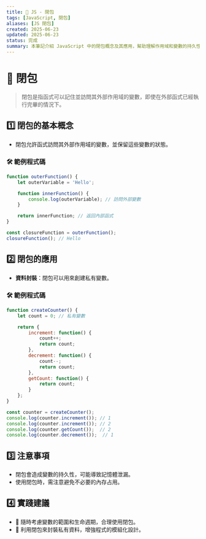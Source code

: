 ```yaml
---
title: 🔧 JS - 閉包
tags: [JavaScript, 閉包]
aliases: [JS 閉包]
created: 2025-06-23
updated: 2025-06-23
status: 完成
summary: 本筆記介紹 JavaScript 中的閉包概念及其應用，幫助理解作用域和變數的持久性。
---
```


# 🔧 閉包

> 閉包是指函式可以記住並訪問其外部作用域的變數，即使在外部函式已經執行完畢的情況下。

## 1️⃣ 閉包的基本概念

- 閉包允許函式訪問其外部作用域的變數，並保留這些變數的狀態。

### 🛠️ 範例程式碼

```javascript
function outerFunction() {
    let outerVariable = 'Hello';

    function innerFunction() {
        console.log(outerVariable); // 訪問外部變數
    }

    return innerFunction; // 返回內部函式
}

const closureFunction = outerFunction();
closureFunction(); // Hello
```

## 2️⃣ 閉包的應用

- **資料封裝**：閉包可以用來創建私有變數。

### 🛠️ 範例程式碼

```javascript
function createCounter() {
    let count = 0; // 私有變數

    return {
        increment: function() {
            count++;
            return count;
        },
        decrement: function() {
            count--;
            return count;
        },
        getCount: function() {
            return count;
        }
    };
}

const counter = createCounter();
console.log(counter.increment()); // 1
console.log(counter.increment()); // 2
console.log(counter.getCount());  // 2
console.log(counter.decrement());  // 1
```

## 3️⃣ 注意事項

- 閉包會造成變數的持久性，可能導致記憶體泄漏。
- 使用閉包時，需注意避免不必要的內存占用。

## 4️⃣ 實踐建議

- 🔹 隨時考慮變數的範圍和生命週期，合理使用閉包。
- 🔹 利用閉包來封裝私有資料，增強程式的模組化設計。